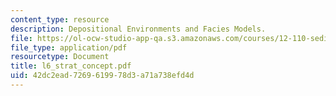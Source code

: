 ```yaml
---
content_type: resource
description: Depositional Environments and Facies Models.
file: https://ol-ocw-studio-app-qa.s3.amazonaws.com/courses/12-110-sedimentary-geology-fall-2004/42dc2ead7269619978d3a71a738efd4d_l6_strat_concept.pdf
file_type: application/pdf
resourcetype: Document
title: l6_strat_concept.pdf
uid: 42dc2ead-7269-6199-78d3-a71a738efd4d
---
```

